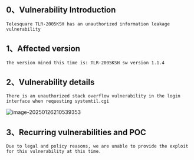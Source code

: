 ## 0、Vulnerability Introduction

```
Telesquare TLR-2005KSH has an unauthorized information leakage vulnerability
```

## 1、Affected version

```
The version mined this time is: TLR-2005KSH sw version 1.1.4
```

## 2、Vulnerability details

```
There is an unauthorized stack overflow vulnerability in the login interface when requesting systemtil.cgi
```

![image-20250126210539353](D:\Desktop\Telesquare\10\image-20250126210539353.png)

## 3、Recurring vulnerabilities and POC

```
Due to legal and policy reasons, we are unable to provide the exploit for this vulnerability at this time.
```